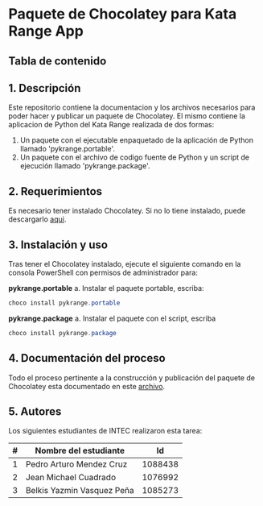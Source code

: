 # Paquete de Chocolatey para Kata Range App
## Tabla de contenido

## 1. Descripción
Este repositorio contiene la documentacion y los archivos necesarios para poder hacer y publicar un paquete de Chocolatey. El mismo contiene la aplicacion de Python del Kata Range realizada de dos formas:

1. Un paquete con el ejecutable enpaquetado de la aplicación de Python llamado 'pykrange.portable'.
2. Un paquete con el archivo de codigo fuente de Python y un script de ejecución llamado 'pykrange.package'.

## 2. Requerimientos
Es necesario tener instalado Chocolatey. Si no lo tiene instalado, puede descargarlo [aqui](https://chocolatey.org/install).

## 3. Instalación y uso
Tras tener el Chocolatey instalado, ejecute el siguiente comando en la consola PowerShell con permisos de administrador para:

**pykrange.portable**
a. Instalar el paquete portable, escriba:
```powershell
choco install pykrange.portable
```
**pykrange.package**
a. Instalar el paquete con el script, escriba
```powershell
choco install pykrange.package
```

## 4. Documentación del proceso
Todo el proceso pertinente a la construcción y publicación del paquete de Chocolatey esta documentado en este [archivo](.\DOCS.md).

## 5. Autores
Los siguientes estudiantes de INTEC realizaron esta tarea:

| # | Nombre del estudiante | Id |
| ---- | ---- | ---- |
| 1 | Pedro Arturo Mendez Cruz | 1088438
| 2 | Jean Michael Cuadrado | 1076992
| 3 | Belkis Yazmin Vasquez Peña | 1085273